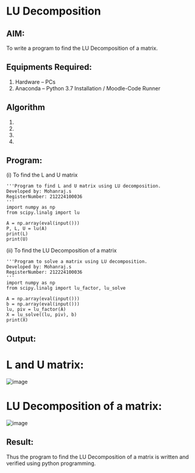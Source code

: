 # LU Decomposition 

## AIM:
To write a program to find the LU Decomposition of a matrix.

## Equipments Required:
1. Hardware – PCs
2. Anaconda – Python 3.7 Installation / Moodle-Code Runner

## Algorithm
1. 
2. 
3. 
4. 

## Program:
(i) To find the L and U matrix
```
'''Program to find L and U matrix using LU decomposition.
Developed by: Mohanraj.s
RegisterNumber: 212224100036
'''
import numpy as np
from scipy.linalg import lu

A = np.array(eval(input()))
P, L, U = lu(A)
print(L)
print(U)
```
(ii) To find the LU Decomposition of a matrix
```
'''Program to solve a matrix using LU decomposition.
Developed by: Mohanraj.s
RegisterNumber: 212224100036
'''
import numpy as np
from scipy.linalg import lu_factor, lu_solve

A = np.array(eval(input()))
b = np.array(eval(input()))
lu, piv = lu_factor(A)
X = lu_solve((lu, piv), b)
print(X)

```

## Output:
# L and U matrix:

![image](https://github.com/user-attachments/assets/5f8a40be-acfb-405e-bd34-0087a5c7134e)

# LU Decomposition of a matrix:

![image](https://github.com/user-attachments/assets/fd1266c9-9231-43dc-8dc4-c23ce1543748)


## Result:
Thus the program to find the LU Decomposition of a matrix is written and verified using python programming.

